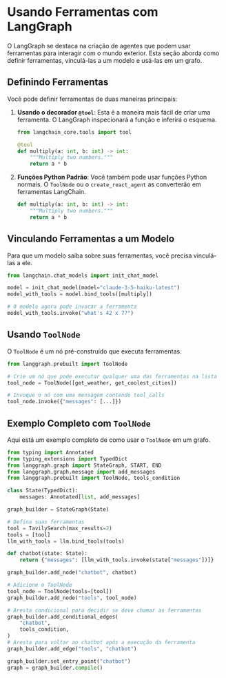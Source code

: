 # Usando Ferramentas com LangGraph

O LangGraph se destaca na criação de agentes que podem usar ferramentas para interagir com o mundo exterior. Esta seção aborda como definir ferramentas, vinculá-las a um modelo e usá-las em um grafo.

## Definindo Ferramentas

Você pode definir ferramentas de duas maneiras principais:

1.  **Usando o decorador `@tool`**: Esta é a maneira mais fácil de criar uma ferramenta. O LangGraph inspecionará a função e inferirá o esquema.

    ```python
    from langchain_core.tools import tool

    @tool
    def multiply(a: int, b: int) -> int:
        """Multiply two numbers."""
        return a * b
    ```

2.  **Funções Python Padrão**: Você também pode usar funções Python normais. O `ToolNode` ou o `create_react_agent` as converterão em ferramentas LangChain.

    ```python
    def multiply(a: int, b: int) -> int:
        """Multiply two numbers."""
        return a * b
    ```

## Vinculando Ferramentas a um Modelo

Para que um modelo saiba sobre suas ferramentas, você precisa vinculá-las a ele.

```python
from langchain.chat_models import init_chat_model

model = init_chat_model(model="claude-3-5-haiku-latest")
model_with_tools = model.bind_tools([multiply])

# O modelo agora pode invocar a ferramenta
model_with_tools.invoke("what's 42 x 7?")
```

## Usando `ToolNode`

O `ToolNode` é um nó pré-construído que executa ferramentas.

```python
from langgraph.prebuilt import ToolNode

# Crie um nó que pode executar qualquer uma das ferramentas na lista
tool_node = ToolNode([get_weather, get_coolest_cities])

# Invoque o nó com uma mensagem contendo tool_calls
tool_node.invoke({"messages": [...]})
```

## Exemplo Completo com `ToolNode`

Aqui está um exemplo completo de como usar o `ToolNode` em um grafo.

```python
from typing import Annotated
from typing_extensions import TypedDict
from langgraph.graph import StateGraph, START, END
from langgraph.graph.message import add_messages
from langgraph.prebuilt import ToolNode, tools_condition

class State(TypedDict):
    messages: Annotated[list, add_messages]

graph_builder = StateGraph(State)

# Defina suas ferramentas
tool = TavilySearch(max_results=2)
tools = [tool]
llm_with_tools = llm.bind_tools(tools)

def chatbot(state: State):
    return {"messages": [llm_with_tools.invoke(state["messages"])]}

graph_builder.add_node("chatbot", chatbot)

# Adicione o ToolNode
tool_node = ToolNode(tools=[tool])
graph_builder.add_node("tools", tool_node)

# Aresta condicional para decidir se deve chamar as ferramentas
graph_builder.add_conditional_edges(
    "chatbot",
    tools_condition,
)
# Aresta para voltar ao chatbot após a execução da ferramenta
graph_builder.add_edge("tools", "chatbot")

graph_builder.set_entry_point("chatbot")
graph = graph_builder.compile()
